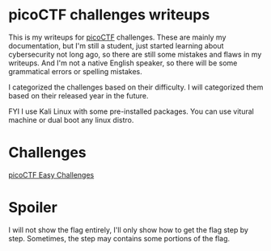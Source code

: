 # picoCTF challenges writeups
This is my writeups for [picoCTF](https://play.picoctf.org/practice) challenges. These are mainly my documentation, but I'm still a student, just started learning about cybersecurity not long ago, so there are still some mistakes and flaws in my writeups. And I'm not a native English speaker, so there will be some grammatical errors or spelling mistakes.

I categorized the challenges based on their difficulty. I will categorized them based on their released year in the future.

FYI I use Kali Linux with some pre-installed packages. You can use vitural machine or dual boot any linux distro.

# Challenges

[picoCTF Easy Challenges](https://github.com/quan-tap-code/picoCTF-Writeups/tree/main/picoCTF%20Easy%20Challenges)

# Spoiler

I will not show the flag entirely, I'll only show how to get the flag step by step. Sometimes, the step may contains some portions of the flag.
